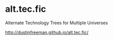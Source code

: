 # alt.tec.fic

Alternate Technology Trees for Multiple Universes

http://dustinfreeman.github.io/alt.tec.fic/
